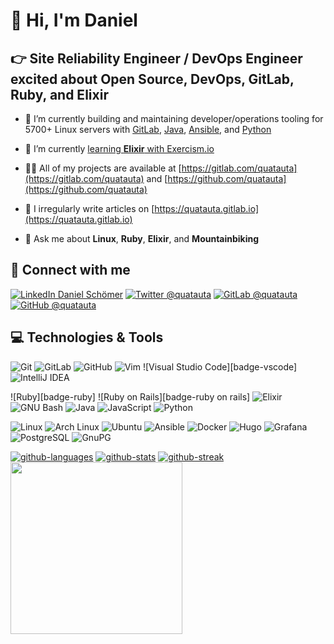 # 👋 Hi, I'm Daniel

## 👉 Site Reliability Engineer / DevOps Engineer excited about Open Source, DevOps, GitLab, Ruby, and Elixir

- 🔭 I’m currently building and maintaining developer/operations tooling for 5700+ Linux servers with [GitLab], [Java], [Ansible], and [Python]

- 🌱 I’m currently [learning **Elixir** with Exercism.io](https://exercism.org/profiles/quatauta)

- 👨‍💻 All of my projects are available at [https://gitlab.com/quatauta](https://gitlab.com/quatauta) and [https://github.com/quatauta](https://github.com/quatauta)

- 📝 I irregularly write articles on [https://quatauta.gitlab.io](https://quatauta.gitlab.io)

- 💬 Ask me about **Linux**, **Ruby**, **Elixir**, and **Mountainbiking**

## 🤝 Connect with me

[![LinkedIn Daniel Schömer][badge-quatauta-linkedin]][quatauta-linkedin]
      [![Twitter @quatauta][badge-quatauta-twitter]][quatauta-twitter]
       [![GitLab @quatauta][badge-quatauta-gitlab]][quatauta-gitlab]
       [![GitHub @quatauta][badge-quatauta-github]][quatauta-github]

## 💻 Technologies & Tools

![Git][badge-git]
![GitLab][badge-gitlab]
![GitHub][badge-github]
![Vim][badge-vim]
![Visual Studio Code][badge-vscode]
![IntelliJ IDEA][badge-intellij-idea]

![Ruby][badge-ruby]
![Ruby on Rails][badge-ruby on rails]
![Elixir][badge-elixir]
![GNU Bash][badge-bash]
![Java][badge-java]
![JavaScript][badge-javascript]
![Python][badge-python]

![Linux][badge-linux]
![Arch Linux][badge-arch-linux]
![Ubuntu][badge-ubuntu]
![Ansible][badge-ansible]
![Docker][badge-docker]
![Hugo][badge-hugo]
![Grafana][badge-grafana]
![PostgreSQL][badge-postgresql]
![GnuPG][badge-gnupg]

  [badge-quatauta-linkedin]: https://img.shields.io/badge/-@daniel--schoemer-0A66C2?style=for-the-badge&logo=linkedin&logoColor=ffffff
    [badge-quatauta-github]: https://img.shields.io/badge/-@quatauta-%23181717?style=for-the-badge&logo=github
    [badge-quatauta-gitlab]: https://img.shields.io/badge/-@quatauta-%23181717?style=for-the-badge&logo=gitlab
   [badge-quatauta-twitter]: https://img.shields.io/badge/-@quatauta-%231DA1F2?style=for-the-badge&logo=twitter&logoColor=ffffff
              [badge-linux]: https://img.shields.io/badge/Linux-FCC624?style=for-the-badge&logo=linux&logoColor=black
             [badge-ubuntu]: https://img.shields.io/badge/Ubuntu-E95420?style=for-the-badge&logo=ubuntu&logoColor=white
            [badge-ansible]: https://img.shields.io/badge/ansible-1A1918.svg?style=for-the-badge&logo=ansible&logoColor=white
             [badge-docker]: https://img.shields.io/badge/docker-0db7ed.svg?style=for-the-badge&logo=docker&logoColor=white
         [badge-arch-linux]: https://img.shields.io/static/v1?style=for-the-badge&message=Arch+Linux&color=1793D1&logo=Arch+Linux&logoColor=FFFFFF&label=
             [badge-elixir]: https://img.shields.io/static/v1?style=for-the-badge&message=Elixir&color=4B275F&logo=Elixir&logoColor=FFFFFF&label=
               [badge-bash]: https://img.shields.io/static/v1?style=for-the-badge&message=GNU+Bash&color=4EAA25&logo=GNU+Bash&logoColor=FFFFFF&label=
              [badge-gnupg]: https://img.shields.io/static/v1?style=for-the-badge&message=GNU+Privacy+Guard&color=0093DD&logo=GnuPG&logoColor=FFFFFF&label=
                [badge-git]: https://img.shields.io/static/v1?style=for-the-badge&message=Git&color=F05032&logo=Git&logoColor=FFFFFF&label=
             [badge-github]: https://img.shields.io/static/v1?style=for-the-badge&message=GitHub&color=181717&logo=GitHub&logoColor=FFFFFF&label=
             [badge-gitlab]: https://img.shields.io/static/v1?style=for-the-badge&message=GitLab&color=222222&logo=GitLab&logoColor=FCA121&label=
            [badge-grafana]: https://img.shields.io/static/v1?style=for-the-badge&message=Grafana&color=F46800&logo=Grafana&logoColor=FFFFFF&label=
               [badge-hugo]: https://img.shields.io/static/v1?style=for-the-badge&message=Hugo&color=FF4088&logo=Hugo&logoColor=FFFFFF&label=
      [badge-intellij-idea]: https://img.shields.io/static/v1?style=for-the-badge&message=IntelliJ+IDEA&color=000000&logo=intellij-idea&logoColor=white&label=
               [badge-java]: https://img.shields.io/static/v1?style=for-the-badge&message=Java&color=007396&logo=Java&logoColor=FFFFFF&label=
         [badge-javascript]: https://img.shields.io/static/v1?style=for-the-badge&message=JavaScript&color=222222&logo=JavaScript&logoColor=F7DF1E&label=
         [badge-postgresql]: https://img.shields.io/static/v1?style=for-the-badge&message=PostgreSQL&color=4169E1&logo=PostgreSQL&logoColor=FFFFFF&label=
             [badge-python]: https://img.shields.io/static/v1?style=for-the-badge&message=Python&color=3776AB&logo=Python&logoColor=FFFFFF&label=
      [badge-ruby-on-rails]: https://img.shields.io/static/v1?style=for-the-badge&message=Ruby+on+Rails&color=CC0000&logo=Ruby+on+Rails&logoColor=FFFFFF&label=
                [badge-vim]: https://img.shields.io/static/v1?style=for-the-badge&message=Vim&color=11AB00&logo=vim&logoColor=white&label=
              [badge-vsode]: https://img.shields.io/static/v1?style=for-the-badge&message=Visual+Studio+Code&color=0078d7&logo=visual-studio-code&logoColor=white&label=

[![github-languages]][quatauta-github]
[![github-stats]][quatauta-github]
[![github-streak]][quatauta-github]
[<img src="https://gitlabwrap.fly.dev/card/quatauta" height="275">][quatauta-gitlab]

[Ansible]: https://www.ansible.com/
[Arch Linux]: https://archlinux.org/
[Bash]: https://www.gnu.org/software/bash/
[Docker]: https://www.docker.com/
[Elixir]: https://elixir-lang.org
[GitHub]: https://github.com/
[GitLab]: https://gitlab.com/
[Git]: https://git-scm.com/
[Grafana]: https://grafana.com/
[Hugo]: https://gohugo.io/
[IntelliJ IDEA]: https://www.jetbrains.com/idea/
[JavaScript]: https://developer.mozilla.org/en-US/docs/Web/JavaScript/
[Java]: https://dev.java/
[Java]: https://docs.oracle.com/javase/8/
[Linux]: https://www.linux.org/
[PostgreSQL]: https://www.postgresql.org/
[Python]: https://www.python.org/
[Ruby on Rails]: https://rubyonrails.org/
[Ruby]: https://www.ruby-lang.org/
[Ubuntu]: https://ubuntu.com/
[Vim]: https://www.vim.org/
[Visual Studio Code]: https://code.visualstudio.com/
[github-languages]: https://github-readme-stats.vercel.app/api/top-langs?username=quatauta&langs_count=10&show_icons=true&locale=en&layout=compact&hide_border=true&hide_title=true
[github-stats]: https://github-readme-stats.vercel.app/api?username=quatauta&count_private=true&show_icons=true&locale=en&hide_border=true&hide_title=true&disable_animations=true
[github-streak]: https://github-readme-streak-stats.herokuapp.com/?user=quatauta&locale=en&hide_border=true&hide_title=true
[gnupg]: https://gnupg.org/
[quatauta-github]: https://github.com/quatauta
[quatauta-gitlab]: https://gitlab.com/quatauta
[quatauta-linkedin]: https://linkedin.com/in/daniel-schoemer
[quatauta-twitter]: https://twitter.com/quatauta
